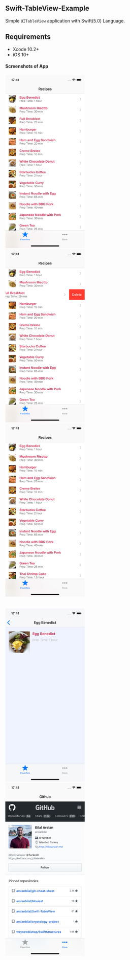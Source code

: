 ## Swift-TableView-Example

Simple `UITableView` application with Swift(5.0) Language.

## Requirements
- Xcode 10.2+
- iOS 10+

#### Screenshots of App
<img src="ss/img1.png" height="542" width="250">&nbsp;
<img src="ss/img2.png" height="542" width="250">&nbsp;
<img src="ss/img3.png" height="542" width="250"><br>
<br><br>
<img src="ss/img4.png" height="542" width="250">&nbsp;
<img src="ss/img5.png" height="542" width="250">&nbsp;
